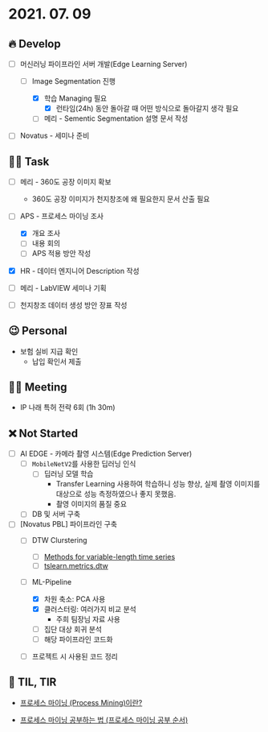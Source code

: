 # 2021. 07. 09

## 🔥 Develop

- [ ] 머신러닝 파이프라인 서버 개발(Edge Learning Server)

  - [ ] Image Segmentation 진행

    - [x] 학습 Managing 필요
      - [x] 런타임(24h) 동안 돌아갈 때 어떤 방식으로 돌아갈지 생각 필요

    - [ ] 메리 - Sementic Segmentation 설명 문서 작성

- [ ] Novatus - 세미나 준비



##  🏳‍🌈 Task

- [ ] 메리 - 360도 공장 이미지 확보
  * 360도 공장 이미지가 천지창조에 왜 필요한지 문서 산출 필요
- [ ] APS - 프로세스 마이닝 조사
  - [x] 개요 조사
  - [ ] 내용 회의
  - [ ] APS 적용 방안 작성
- [x] HR - 데이터 엔지니어 Description 작성
- [ ] 메리 - LabVIEW 세미나 기획
- [ ] 천지창조 데이터 생성 방안 장표 작성





## 😉 Personal

* 보험 실비 지급 확인
  * 납입 확인서 제출



## 🙈 Meeting

* IP 나래 특허 전략 6회 (1h 30m)



## ❌ Not Started

- [ ] AI EDGE - 카메라 촬영 시스템(Edge Prediction Server)
  - [ ] `MobileNetV2`를 사용한 딥러닝 인식
    - [ ] 딥러닝 모델 학습
      - Transfer Learning 사용하여 학습하니 성능 향상, 실제 촬영 이미지를 대상으로 성능 측정하였으나 좋지 못했음.
      - 촬영 이미지의 품질 중요
  - [ ] DB 및 서버 구축

- [ ] [Novatus PBL] 파이프라인 구축
  - [ ] DTW Clurstering
    - [ ] [Methods for variable-length time series](https://tslearn.readthedocs.io/en/stable/variablelength.html#clustering)
    - [ ] [tslearn.metrics.dtw](https://tslearn.readthedocs.io/en/stable/gen_modules/metrics/tslearn.metrics.dtw.html)
  - [ ] ML-Pipeline
    - [x] 차원 축소: PCA 사용
    - [x] 클러스터링: 여러가지 비교 분석
      * 주희 팀장님 자료 사용
    - [ ] 집단 대상 회귀 분석
    - [ ] 해당 파이프라인 코드화
  - [ ] 프로젝트 시 사용된 코드 정리



## 📸 TIL, TIR

* [프로세스 마이닝 (Process Mining)이란?](https://process-mining.tistory.com/2)


* [프로세스 마이닝 공부하는 법 (프로세스 마이닝 공부 순서)](https://process-mining.tistory.com/120)

